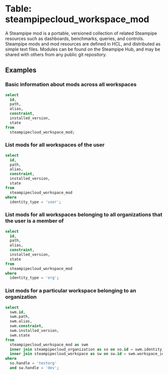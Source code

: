 # Table: steampipecloud_workspace_mod

A Steampipe mod is a portable, versioned collection of related Steampipe resources such as dashboards, benchmarks, queries, and controls. Steampipe mods and mod resources are defined in HCL, and distributed as simple text files. Modules can be found on the Steampipe Hub, and may be shared with others from any public git repository.

## Examples

### Basic information about mods across all workspaces

```sql
select
  id,
  path,
  alias,
  constraint,
  installed_version,
  state
from
  steampipecloud_workspace_mod;
```

### List mods for all workspaces of the user

```sql
select
  id,
  path,
  alias,
  constraint,
  installed_version,
  state
from
  steampipecloud_workspace_mod
where
  identity_type = 'user';
```

### List mods for all workspaces belonging to all organizations that the user is a member of

```sql
select
  id,
  path,
  alias,
  constraint,
  installed_version,
  state
from
  steampipecloud_workspace_mod
where
  identity_type = 'org';
```

### List mods for a particular workspace belonging to an organization

```sql
select 
  swm.id,
  swm.path,
  swm.alias,
  swm.constraint,
  swm.installed_version,
  swm.state
from 
  steampipecloud_workspace_mod as swm 
  inner join steampipecloud_organization as so on so.id = swm.identity_id
  inner join steampipecloud_workspace as sw on sw.id = swm.workspace_id
where
  so.handle = 'testorg'
  and sw.handle = 'dev';
```

